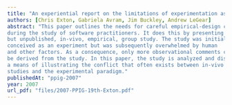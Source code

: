 ```yaml
---
title: "An experiential report on the limitations of experimentation as a means of empirically investigating software practitioners"
authors: [Chris Exton, Gabriela Avram, Jim Buckley, Andrew LeGear]
abstract: "This paper outlines the needs for careful empirical-design choices
during the study of software practitioners. It does this by presenting a documented,
but unpublished, in-vivo, empirical, group study. The study was initially
conceived as an experiment but was subsequently overwhelmed by human
and other factors. As a consequence, only more observational comments could
be derived from the study. In this paper, the study is analyzed and discussed, as
a means of illustrating the conflict that often exists between in-vivo empirical
studies and the experimental paradigm."
publishedAt: "ppig-2007"
year: 2007
url_pdf: "files/2007-PPIG-19th-Exton.pdf"
---
```

